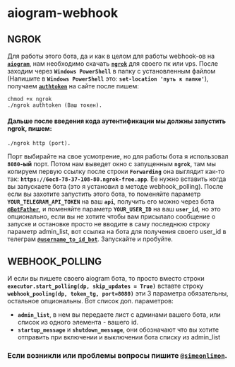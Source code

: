 # aiogram-webhook
## NGROK

Для работы этого бота, да и как в целом для работы webhook-ов на [__`aiogram`__](https://github.com/aiogram), нам 
необходимо скачать [__`ngrok`__](https://ngrok.com/) для своего пк или vps. После заходим через __`Windows PowerShell`__ в 
папку с установленным файлом (Напишите в  __`Windows PowerShell`__ это: __`set-location 'путь к папке'`__), 
получаем [__`authtoken`__](https://dashboard.ngrok.com/get-started/your-authtoken) на сайте после пишем: 
```
chmod +x ngrok
./ngrok authtoken (Ваш токен). 
```
#### Дальше после введения кода аутентификации мы должны запустить ngrok, пишем:
```
./ngrok http (port).
 ```
Порт выбирайте на свое усмотрение, но для работы бота я использовал __`8080`-ый__ порт. 
Потом нам выведет окно с запущенным __`ngrok`__, там мы копируем первую ссылку после строки __`Forwarding`__ 
она выглядит как-то так: __`https://6ec8-78-37-108-80.ngrok-free.app`__. Ее нужно вставить когда 
вы запускаете бота (это я установил в методе webhook_polling).
После если вы захотите запустить этого бота, то поменяйте параметр __`YOUR_TELEGRAM_API_TOKEN`__ на ваш __`api`__,
получить его можно через бота [__`@BotFather`__](https://t.me/BotFather), и поменяйте параметр __`YOUR_USER_ID`__ на ваш __`user_id`__, но это опционально, 
если вы не хотите чтобы вам присылало сообщение о запуске и остановке просто не вводите в саму последнюю строку параметр admin_list, 
вот ссылка на бота для получения своего user_id в телеграм [__`@username_to_id_bot`__](https://t.me/username_to_id_bot). 
Запускайте и пробуйте. 
## WEBHOOK_POLLING
И если вы пишете своего aiogram бота, то просто вместо строки __`executor.start_polling(dp, skip_updates = True)`__
вставте строку __`webhook_pooling(dp, token_tg, port=8080)`__ эти 3 параметра обязательны, остальное опциональны.
Вот список доп. параметров:
- __`admin_list`__, в нем вы передаете лист с админами вашего бота, или список из одного элемента - вашего id.
- __`startup_message`__ и __`shutdown_message`__, они обозначают что вы хотите отправить при включении и выключении бота списку из admin_list
### Если возникли или проблемы вопросы пишите [__`@simeonlimon`__](https://t.me/simeonlimon).
